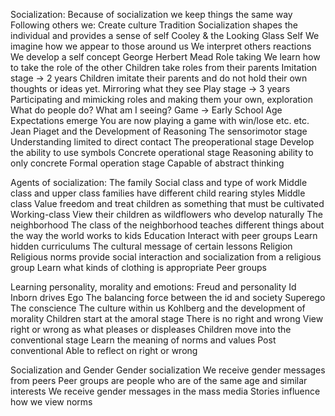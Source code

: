 Socialization:
Because of socialization we keep things the same way 
Following others we: 
Create culture 
Tradition 
Socialization shapes the individual and provides a sense of self 
Cooley & the Looking Glass Self 
We imagine how we appear to those around us 
We interpret others reactions 
We develop a self concept 
George Herbert Mead 
Role taking 
We learn how to take the role of the other 
Children take roles from their parents 
Imitation stage → 2 years 
Children imitate their parents and do not hold their own thoughts or ideas yet. Mirroring what they see
Play stage → 3 years 
Participating and mimicking roles and making them your own, exploration 
What do people do? 
What am I seeing? 
Game → Early School Age 
Expectations emerge 
You are now playing a game with win/lose etc. etc. 
Jean Piaget and the Development of Reasoning 
The sensorimotor stage 
Understanding limited to direct contact 
The preoperational stage 
Develop the ability to use symbols 
Concrete operational stage 
Reasoning ability to only concrete 
Formal operation stage 
Capable of abstract thinking 

Agents of socialization:
The family 
Social class and type of work 
Middle class and upper class families have different child rearing styles 
Middle class 
Value freedom and treat children as something that must be cultivated 
Working-class 
View their children as wildflowers who develop naturally
The neighborhood 
The class of the neighborhood teaches different things about the way the world works to kids
Education 
Interact with peer groups 
Learn hidden curriculums 
The cultural message of certain lessons 
Religion 
Religious norms provide social interaction and socialization from a religious group 
Learn what kinds of clothing is appropriate
Peer groups 

Learning personality, morality and emotions:
Freud and personality 
Id 
Inborn drives 
Ego 
The balancing force between the id and society 
Superego 
The conscience
The culture within us 
Kohlberg and the development of morality 
Children start at the amoral stage 
There is no right and wrong 
View right or wrong as what pleases or displeases 
Children move into the conventional stage 
Learn the meaning of norms and values 
Post conventional 
Able to reflect on right or wrong 

Socialization and Gender
Gender socialization 
We receive gender messages from peers 
Peer groups are people who are of the same age and similar interests 
We receive gender messages in the mass media 
Stories influence how we view norms 
